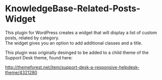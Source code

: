 KnowledgeBase-Related-Posts-Widget
===========================

This plugin for WordPress creates a widget that will display a list of custom posts, related by category.  
The widget gives you an option to add additional classes and a title.

This plugin was originally desinged to be added to a child theme of the Support Desk theme, found here: 

http://themeforest.net/item/support-desk-a-responsive-helpdesk-theme/4321280


